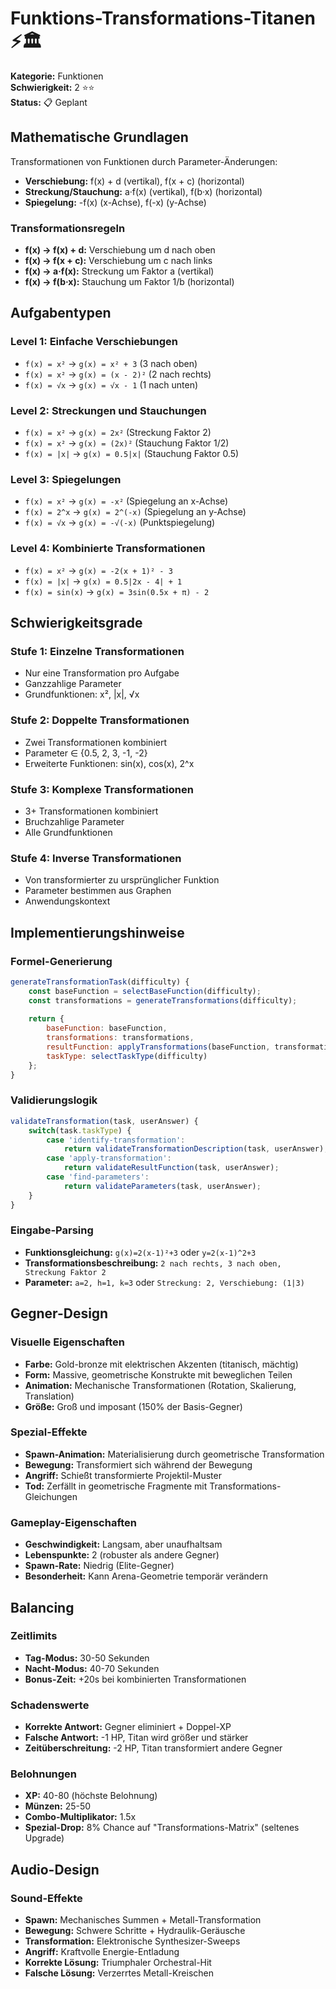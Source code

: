 # Funktions-Transformations-Titanen ⚡🏛️

**Kategorie:** Funktionen  
**Schwierigkeit:** 2 ⭐⭐  
**Status:** 📋 Geplant

## Mathematische Grundlagen

Transformationen von Funktionen durch Parameter-Änderungen:
- **Verschiebung:** f(x) + d (vertikal), f(x + c) (horizontal)
- **Streckung/Stauchung:** a·f(x) (vertikal), f(b·x) (horizontal)
- **Spiegelung:** -f(x) (x-Achse), f(-x) (y-Achse)

### Transformationsregeln
- **f(x) → f(x) + d:** Verschiebung um d nach oben
- **f(x) → f(x + c):** Verschiebung um c nach links
- **f(x) → a·f(x):** Streckung um Faktor a (vertikal)
- **f(x) → f(b·x):** Stauchung um Faktor 1/b (horizontal)

## Aufgabentypen

### Level 1: Einfache Verschiebungen
- `f(x) = x²` → `g(x) = x² + 3` (3 nach oben)
- `f(x) = x²` → `g(x) = (x - 2)²` (2 nach rechts)
- `f(x) = √x` → `g(x) = √x - 1` (1 nach unten)

### Level 2: Streckungen und Stauchungen
- `f(x) = x²` → `g(x) = 2x²` (Streckung Faktor 2)
- `f(x) = x²` → `g(x) = (2x)²` (Stauchung Faktor 1/2)
- `f(x) = |x|` → `g(x) = 0.5|x|` (Stauchung Faktor 0.5)

### Level 3: Spiegelungen
- `f(x) = x²` → `g(x) = -x²` (Spiegelung an x-Achse)
- `f(x) = 2^x` → `g(x) = 2^(-x)` (Spiegelung an y-Achse)
- `f(x) = √x` → `g(x) = -√(-x)` (Punktspiegelung)

### Level 4: Kombinierte Transformationen
- `f(x) = x²` → `g(x) = -2(x + 1)² - 3`
- `f(x) = |x|` → `g(x) = 0.5|2x - 4| + 1`
- `f(x) = sin(x)` → `g(x) = 3sin(0.5x + π) - 2`

## Schwierigkeitsgrade

### Stufe 1: Einzelne Transformationen
- Nur eine Transformation pro Aufgabe
- Ganzzahlige Parameter
- Grundfunktionen: x², |x|, √x

### Stufe 2: Doppelte Transformationen
- Zwei Transformationen kombiniert
- Parameter ∈ {0.5, 2, 3, -1, -2}
- Erweiterte Funktionen: sin(x), cos(x), 2^x

### Stufe 3: Komplexe Transformationen
- 3+ Transformationen kombiniert
- Bruchzahlige Parameter
- Alle Grundfunktionen

### Stufe 4: Inverse Transformationen
- Von transformierter zu ursprünglicher Funktion
- Parameter bestimmen aus Graphen
- Anwendungskontext

## Implementierungshinweise

### Formel-Generierung
```javascript
generateTransformationTask(difficulty) {
    const baseFunction = selectBaseFunction(difficulty);
    const transformations = generateTransformations(difficulty);
    
    return {
        baseFunction: baseFunction,
        transformations: transformations,
        resultFunction: applyTransformations(baseFunction, transformations),
        taskType: selectTaskType(difficulty)
    };
}
```

### Validierungslogik
```javascript
validateTransformation(task, userAnswer) {
    switch(task.taskType) {
        case 'identify-transformation':
            return validateTransformationDescription(task, userAnswer);
        case 'apply-transformation':
            return validateResultFunction(task, userAnswer);
        case 'find-parameters':
            return validateParameters(task, userAnswer);
    }
}
```

### Eingabe-Parsing
- **Funktionsgleichung:** `g(x)=2(x-1)²+3` oder `y=2(x-1)^2+3`
- **Transformationsbeschreibung:** `2 nach rechts, 3 nach oben, Streckung Faktor 2`
- **Parameter:** `a=2, h=1, k=3` oder `Streckung: 2, Verschiebung: (1|3)`

## Gegner-Design

### Visuelle Eigenschaften
- **Farbe:** Gold-bronze mit elektrischen Akzenten (titanisch, mächtig)
- **Form:** Massive, geometrische Konstrukte mit beweglichen Teilen
- **Animation:** Mechanische Transformationen (Rotation, Skalierung, Translation)
- **Größe:** Groß und imposant (150% der Basis-Gegner)

### Spezial-Effekte
- **Spawn-Animation:** Materialisierung durch geometrische Transformation
- **Bewegung:** Transformiert sich während der Bewegung
- **Angriff:** Schießt transformierte Projektil-Muster
- **Tod:** Zerfällt in geometrische Fragmente mit Transformations-Gleichungen

### Gameplay-Eigenschaften
- **Geschwindigkeit:** Langsam, aber unaufhaltsam
- **Lebenspunkte:** 2 (robuster als andere Gegner)
- **Spawn-Rate:** Niedrig (Elite-Gegner)
- **Besonderheit:** Kann Arena-Geometrie temporär verändern

## Balancing

### Zeitlimits
- **Tag-Modus:** 30-50 Sekunden
- **Nacht-Modus:** 40-70 Sekunden
- **Bonus-Zeit:** +20s bei kombinierten Transformationen

### Schadenswerte
- **Korrekte Antwort:** Gegner eliminiert + Doppel-XP
- **Falsche Antwort:** -1 HP, Titan wird größer und stärker
- **Zeitüberschreitung:** -2 HP, Titan transformiert andere Gegner

### Belohnungen
- **XP:** 40-80 (höchste Belohnung)
- **Münzen:** 25-50
- **Combo-Multiplikator:** 1.5x
- **Spezial-Drop:** 8% Chance auf "Transformations-Matrix" (seltenes Upgrade)

## Audio-Design

### Sound-Effekte
- **Spawn:** Mechanisches Summen + Metall-Transformation
- **Bewegung:** Schwere Schritte + Hydraulik-Geräusche
- **Transformation:** Elektronische Synthesizer-Sweeps
- **Angriff:** Kraftvolle Energie-Entladung
- **Korrekte Lösung:** Triumphaler Orchestral-Hit
- **Falsche Lösung:** Verzerrtes Metall-Kreischen
